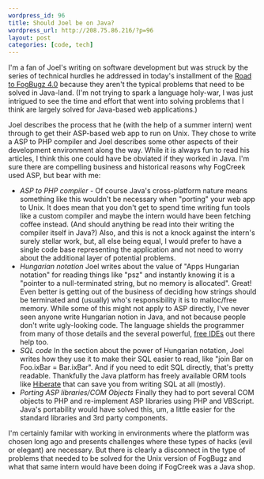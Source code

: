 ```yaml
--- 
wordpress_id: 96
title: Should Joel be on Java?
wordpress_url: http://208.75.86.216/?p=96
layout: post
categories: [code, tech]
---
```

I'm a fan of Joel's writing on software development but was struck by the series of technical hurdles he addressed in today's installment of the <a href="http://www.joelonsoftware.com/articles/FogBugzIII.html">Road to FogBugz 4.0</a> because they aren't the typical problems that need to be solved in Java-land. (I'm not trying to spark a language holy-war, I was just intrigued to see the time and effort that went into solving problems that I think are largely solved for Java-based web applications.)

Joel describes the process that he (with the help of a summer intern) went through to get their ASP-based web app to run on Unix. They chose to write a ASP to PHP compiler and Joel describes some other aspects of their development environment along the way. While it is always fun to read his articles, I think this one could have be obviated if they worked in Java. I'm sure there are compelling business and historical reasons why FogCreek used ASP, but bear with me:

<ul>

<li><em>ASP to PHP compiler</em> - Of course Java's cross-platform nature means something like this wouldn't be necessary when "porting" your web app to Unix. It does mean that you don't get to spend time writing fun tools like a custom compiler and maybe the intern would have been fetching coffee instead. (And should anything be read into their writing the compiler itself in Java?) Also, and this is not a knock against the intern's surely stellar work, but, all else being equal, I would prefer to have a single code base representing the application and not need to worry about the additional layer of potential problems.

</li><li><em>Hungarian notation</em> Joel writes about the value of "Apps Hungarian notation" for reading things like "psz" and instantly knowing it is a  "pointer to a null-terminated string, but no memory is allocated". Great! Even better is getting out of the business of deciding how strings should be terminated and (usually) who's responsibility it is to malloc/free memory. While some of this might not apply to ASP directly, I've never seen anyone write Hungarian notion in Java, and not because people don't write ugly-looking code. The language shields the programmer from many of those details and the several powerful, <a href="http://www.eclipse.org">free IDEs</a> out there help too.

</li><li><em>SQL code</em> In the section about the power of Hungarian notation, Joel writes how they use it to make their SQL easier to read, like "join Bar on Foo.ixBar = Bar.ixBar". And if you need to edit SQL directly, that's pretty readable. Thankfully the Java platform has freely available ORM tools like <a href="http://www.hibernate.org/">Hiberate</a> that can save you from writing  SQL at all (mostly).

</li><li><em>Porting ASP libraries/COM Objects</em> Finally they had to port several COM objects to PHP and re-implement ASP libraries using PHP and VBScript. Java's portability would have solved this, um, a little easier for the standard libraries and 3rd party components.

</li></ul>

I'm certainly familar with working in environments where the platform was chosen long ago and presents challenges where these types of hacks (evil or elegant) are necessary. But there is clearly a disconnect in the type of problems that needed to be solved for the Unix version of FogBugz and what that same intern would have been doing if FogCreek was a Java shop.
